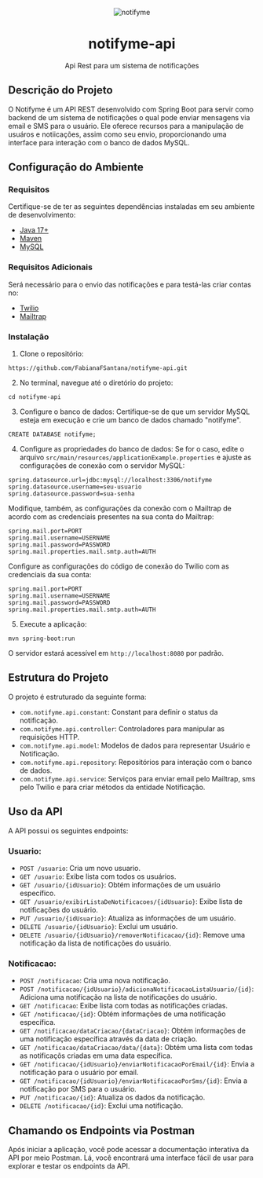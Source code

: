 <div align="center">

![notifyme](https://github.com/FabianaFSantana/notifyme-api/assets/161942930/a6f07fc1-812b-4fd7-872a-459a5b919545)

# notifyme-api
Api Rest para um sistema de notificações

</div>

## Descrição do Projeto
O Notifyme é um API REST desenvolvido com Spring Boot para servir como backend de um sistema de notificações o qual pode enviar mensagens via email e SMS para o usuário. Ele oferece recursos para a manipulação de usuáros e notiicações, assim como seu envio, proporcionando uma interface para interação com o banco de dados MySQL.

## Configuração do Ambiente

### Requisitos
Certifique-se de ter as seguintes dependências instaladas em seu ambiente de desenvolvimento:

* [Java 17+](https://www.oracle.com/java/technologies/javase/jdk17-archive-downloads.html)
* [Maven](https://maven.apache.org/download.cgi)
* [MySQL](https://dev.mysql.com/downloads/installer/)

### Requisitos Adicionais
Será necessário para o envio das notificações e para testá-las criar contas no:
* [Twilio](https://www.twilio.com/en-us)
* [Mailtrap](https://mailtrap.io)

### Instalação
1. Clone o repositório:
```
https://github.com/FabianaFSantana/notifyme-api.git
```
2. No terminal, navegue até o diretório do projeto:
```
cd notifyme-api
```
3. Configure o banco de dados:
Certifique-se de que um servidor MySQL esteja em execução e crie um banco de dados chamado "notifyme".
```
CREATE DATABASE notifyme;
```
4. Configure as propriedades do banco de dados:
Se for o caso, edite o arquivo `src/main/resources/applicationExample.properties` e ajuste as configurações de conexão com o servidor MySQL:
```
spring.datasource.url=jdbc:mysql://localhost:3306/notifyme
spring.datasource.username=seu-usuario
spring.datasource.password=sua-senha
```
Modifique, também, as configurações da conexão com o Mailtrap de acordo com as credenciais presentes na sua conta do Mailtrap:
```
spring.mail.port=PORT
spring.mail.username=USERNAME
spring.mail.password=PASSWORD
spring.mail.properties.mail.smtp.auth=AUTH
```
Configure as configurações do código de conexão do Twilio com as credenciais da sua conta:
```
spring.mail.port=PORT
spring.mail.username=USERNAME
spring.mail.password=PASSWORD
spring.mail.properties.mail.smtp.auth=AUTH
```
5. Execute a aplicação:
```
mvn spring-boot:run
```
O servidor estará acessível em `http://localhost:8080` por padrão.


## Estrutura do Projeto
O projeto é estruturado da seguinte forma:
* `com.notifyme.api.constant`: Constant para definir o status da notificação.
* `com.notifyme.api.controller`: Controladores para manipular as requisições HTTP.
* `com.notifyme.api.model`: Modelos de dados para representar Usuário e Notificação.
* `com.notifyme.api.repository`: Repositórios para interação com o banco de dados.
* `com.notifyme.api.service`: Serviços para enviar email pelo Mailtrap, sms pelo Twilio e para criar métodos da entidade Notificação.

## Uso da API
A API possui os seguintes endpoints:

### Usuario:
* `POST /usuario`: Cria um novo usuario.
* `GET /usuario`: Exibe lista com todos os usuários.
* `GET /usuario/{idUsuario}`: Obtém informações de um usuário específico.
* `GET /usuario/exibirListaDeNotificacoes/{idUsuario}`: Exibe lista de notificações do usuário.
* `PUT /usuario/{idUsuario}`: Atualiza as informações de um usuário.
* `DELETE /usuario/{idUsuario}`: Exclui um usuário.
* `DELETE /usuario/{idUsuario}/removerNotificacao/{id}`: Remove uma notificação da lista de notificações do usuário.

### Notificacao:
* `POST /notificacao`: Cria uma nova notificação.
* `POST /notificacao/{idUsuario}/adicionaNotificacaoListaUsuario/{id}`: Adiciona uma notificação na lista de notificações do usuário.
* `GET /notificacao`: Exibe lista com todas as notificações criadas.
* `GET /notificacao/{id}`: Obtém informações de uma notificação específica.
* `GET /notificacao/dataCriacao/{dataCriacao}`: Obtém informações de uma notificação específica através da data de criação.
* `GET /notificacao/dataCriacao/data/{data}`: Obtém uma lista com todas as notificaçõs criadas em uma data específica.
* `GET /notificacao/{idUsuario}/enviarNotificacaoPorEmail/{id}`: Envia a notificação para o usuário por email.
* `GET /notificacao/{idUsuario}/enviarNotificacaoPorSms/{id}`: Envia a notificação por SMS para o usuário.
* `PUT /notificacao/{id}`: Atualiza os dados da notificação.
* `DELETE /notificacao/{id}`: Exclui uma notificação.

## Chamando os Endpoints via Postman
Após iniciar a aplicação, você pode acessar a documentação interativa da API por meio Postman. Lá, você encontrará uma interface fácil de usar para explorar e testar os endpoints da API.






